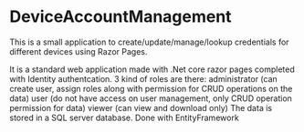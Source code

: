 # DeviceAccountManagement
This is a small application to create/update/manage/lookup credentials for different devices using Razor Pages.


It is a standard web application made with .Net core razor pages completed with Identity authentcation.
3 kind of roles are there: 
      administrator (can create user, assign roles along with permission for CRUD operations on the data)
      user (do not have access on user management, only CRUD operation permission for data)
      viewer (can view and download only)
The data is stored in a SQL server database. Done with EntityFramework
